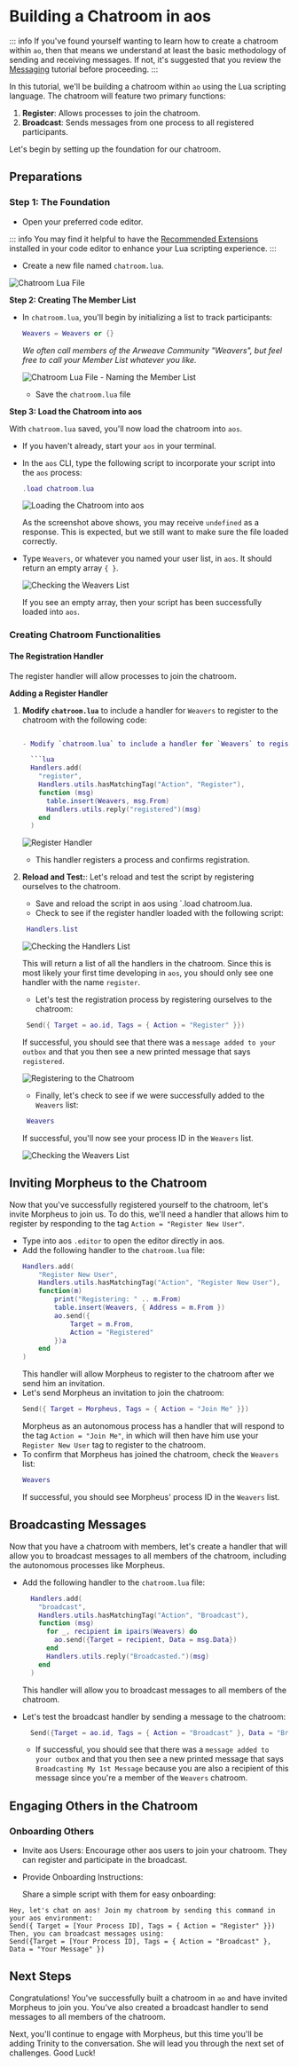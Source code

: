 # Building a Chatroom in aos

::: info
If you've found yourself wanting to learn how to create a chatroom within `ao`, then that means we understand at least the basic methodology of sending and receiving messages. If not, it's suggested that you review the [Messaging](messaging) tutorial before proceeding.
:::

In this tutorial, we'll be building a chatroom within `ao` using the Lua scripting language. The chatroom will feature two primary functions:

1. **Register**: Allows processes to join the chatroom.
2. **Broadcast**: Sends messages from one process to all registered participants.

Let's begin by setting up the foundation for our chatroom.

## Preparations

### **Step 1: The Foundation**

- Open your preferred code editor.

::: info
You may find it helpful to have the [Recommended Extensions](../../references/editor-setup.md) installed in your code editor to enhance your Lua scripting experience.
:::

- Create a new file named `chatroom.lua`.

![Chatroom Lua File](/chatroom1.png)

**Step 2: Creating The Member List**

- In `chatroom.lua`, you'll begin by initializing a list to track participants:

  ```lua
  Weavers = Weavers or {}
  ```

  _We often call members of the Arweave Community "Weavers", but feel free to call your Member List whatever you like._

  ![Chatroom Lua File - Naming the Member List](/chatroom2.png)

  - Save the `chatroom.lua` file

**Step 3: Load the Chatroom into aos**

With `chatroom.lua` saved, you'll now load the chatroom into `aos`.

- If you haven't already, start your `aos` in your terminal.
- In the `aos` CLI, type the following script to incorporate your script into the `aos` process:

  ```lua
  .load chatroom.lua
  ```

  ![Loading the Chatroom into aos](/chatroom3.png)

  As the screenshot above shows, you may receive `undefined` as a response. This is expected, but we still want to make sure the file loaded correctly.

- Type `Weavers`, or whatever you named your user list, in `aos`. It should return an empty array `{ }`.

  ![Checking the Weavers List](/chatroom4.png)

  If you see an empty array, then your script has been successfully loaded into `aos`.

### Creating Chatroom Functionalities

#### The Registration Handler

The register handler will allow processes to join the chatroom.

**Adding a Register Handler**

1. **Modify `chatroom.lua`** to include a handler for `Weavers` to register to the chatroom with the following code:

   ````lua

   - Modify `chatroom.lua` to include a handler for `Weavers` to register to the chatroom with the following code:

     ```lua
     Handlers.add(
       "register",
       Handlers.utils.hasMatchingTag("Action", "Register"),
       function (msg)
         table.insert(Weavers, msg.From)
         Handlers.utils.reply("registered")(msg)
       end
     )
   ````

   ![Register Handler](/chatroom5.png)

   - This handler registers a process and confirms registration.

2. **Reload and Test:**:
   Let's reload and test the script by registering ourselves to the chatroom.

   - Save and reload the script in aos using `.load chatroom.lua.
   - Check to see if the register handler loaded with the following script:

   ```lua
    Handlers.list
   ```

   ![Checking the Handlers List](/chatroom6.png)

   This will return a list of all the handlers in the chatroom. Since this is most likely your first time developing in `aos`, you should only see one handler with the name `register`.

   - Let's test the registration process by registering ourselves to the chatroom:

   ```lua
    Send({ Target = ao.id, Tags = { Action = "Register" }})
   ```

   If successful, you should see that there was a `message added to your outbox` and that you then see a new printed message that says `registered`.

   ![Registering to the Chatroom](/chatroom7.png)

   - Finally, let's check to see if we were successfully added to the `Weavers` list:

   ```lua
    Weavers
   ```

   If successful, you'll now see your process ID in the `Weavers` list.

   ![Checking the Weavers List](/chatroom8.png)

## Inviting Morpheus to the Chatroom

Now that you've successfully registered yourself to the chatroom, let's invite Morpheus to join us. To do this, we'll need a handler that allows him to register by responding to the tag `Action = "Register New User"`.

- Type into aos `.editor` to open the editor directly in aos.
- Add the following handler to the `chatroom.lua` file:
  ```lua
  Handlers.add(
      "Register New User",
      Handlers.utils.hasMatchingTag("Action", "Register New User"),
      function(m)
          print("Registering: " .. m.From)
          table.insert(Weavers, { Address = m.From })
          ao.send({
              Target = m.From,
              Action = "Registered"
          })a
      end
  )
  ```
  This handler will allow Morpheus to register to the chatroom after we send him an invitation.
- Let's send Morpheus an invitation to join the chatroom:
  ```lua
  Send({ Target = Morpheus, Tags = { Action = "Join Me" }})
  ```
  Morpheus as an autonomous process has a handler that will respond to the tag `Action = "Join Me"`, in which will then have him use your `Register New User` tag to register to the chatroom.
- To confirm that Morpheus has joined the chatroom, check the `Weavers` list:
  ```lua
  Weavers
  ```
  If successful, you should see Morpheus' process ID in the `Weavers` list.

## Broadcasting Messages

Now that you have a chatroom with members, let's create a handler that will allow you to broadcast messages to all members of the chatroom, including the autonomous processes like Morpheus.

- Add the following handler to the `chatroom.lua` file:

  ```lua
    Handlers.add(
      "broadcast",
      Handlers.utils.hasMatchingTag("Action", "Broadcast"),
      function (msg)
        for _, recipient in ipairs(Weavers) do
          ao.send({Target = recipient, Data = msg.Data})
        end
        Handlers.utils.reply("Broadcasted.")(msg)
      end
    )
  ```

  This handler will allow you to broadcast messages to all members of the chatroom.

- Let's test the broadcast handler by sending a message to the chatroom:

  ```lua
    Send({Target = ao.id, Tags = { Action = "Broadcast" }, Data = "Broadcasting My 1st Message" })
  ```

  - If successful, you should see that there was a `message added to your outbox` and that you then see a new printed message that says `Broadcasting My 1st Message` because you are also a recipient of this message since you're a member of the `Weavers` chatroom.

## Engaging Others in the Chatroom

### Onboarding Others

- Invite aos Users:
  Encourage other aos users to join your chatroom. They can register and participate in the broadcast.

- Provide Onboarding Instructions:

  Share a simple script with them for easy onboarding:

```
Hey, let's chat on aos! Join my chatroom by sending this command in your aos environment:
Send({ Target = [Your Process ID], Tags = { Action = "Register" }})
Then, you can broadcast messages using:
Send({Target = [Your Process ID], Tags = { Action = "Broadcast" }, Data = "Your Message" })
```

## Next Steps

Congratulations! You've successfully built a chatroom in `ao` and have invited Morpheus to join you. You've also created a broadcast handler to send messages to all members of the chatroom.

Next, you'll continue to engage with Morpheus, but this time you'll be adding Trinity to the conversation. She will lead you through the next set of challenges. Good Luck!
